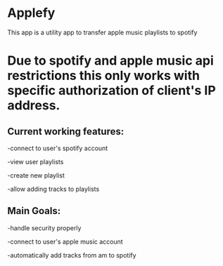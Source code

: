# Applefy

This app is a utility app to transfer apple music playlists to spotify

# Due to spotify and apple music api restrictions this only works with specific authorization of client's IP address.

## Current working features:

-connect to user's spotify account

-view user playlists

-create new playlist

-allow adding tracks to playlists

## Main Goals:

-handle security properly

-connect to user's apple music account

-automatically add tracks from am to spotify

